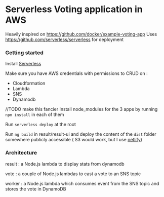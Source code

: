 
# Serverless Voting application in AWS

Heavily inspired on https://github.com/docker/example-voting-app
Uses https://github.com/serverless/serverless for deployment

### Getting started 

Install [Serverless](https://serverless.com/framework/docs/providers/aws/guide/installation/)

Make sure you have AWS credentials with permissions to CRUD on : 

* Cloudformation
* Lambda
* SNS
* Dynamodb

//TODO make this fancier
Install node_modules for the 3 apps by running `npm install` in each of them

Run `serverless deploy` at the root

Run `ng build` in result/result-ui and deploy the content of the `dist` folder somewhere publicly accessible ( S3 would work, but I use [netlify](https://www.netlify.com/))


### Architecture

result : a Node.js lambda to display stats from dynamodb  

vote : a couple of Node.js lambdas to cast a vote to an SNS topic

worker : a Node.js lambda which consumes event from the SNS topic and stores the vote in DynamoDB
